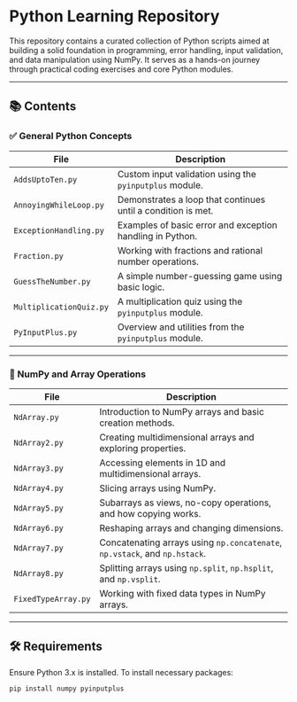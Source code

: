 # Python Learning Repository

This repository contains a curated collection of Python scripts aimed at building a solid foundation in programming, error handling, input validation, and data manipulation using NumPy. It serves as a hands-on journey through practical coding exercises and core Python modules.

---

## 📚 Contents

### ✅ General Python Concepts

| File                   | Description |
|------------------------|-------------|
| `AddsUptoTen.py`       | Custom input validation using the `pyinputplus` module. |
| `AnnoyingWhileLoop.py` | Demonstrates a loop that continues until a condition is met. |
| `ExceptionHandling.py` | Examples of basic error and exception handling in Python. |
| `Fraction.py`          | Working with fractions and rational number operations. |
| `GuessTheNumber.py`    | A simple number-guessing game using basic logic. |
| `MultiplicationQuiz.py`| A multiplication quiz using the `pyinputplus` module. |
| `PyInputPlus.py`       | Overview and utilities from the `pyinputplus` module. |

---

### 🧮 NumPy and Array Operations

| File                  | Description |
|-----------------------|-------------|
| `NdArray.py`          | Introduction to NumPy arrays and basic creation methods. |
| `NdArray2.py`         | Creating multidimensional arrays and exploring properties. |
| `NdArray3.py`         | Accessing elements in 1D and multidimensional arrays. |
| `NdArray4.py`         | Slicing arrays using NumPy. |
| `NdArray5.py`         | Subarrays as views, no-copy operations, and how copying works. |
| `NdArray6.py`         | Reshaping arrays and changing dimensions. |
| `NdArray7.py`         | Concatenating arrays using `np.concatenate`, `np.vstack`, and `np.hstack`. |
| `NdArray8.py`         | Splitting arrays using `np.split`, `np.hsplit`, and `np.vsplit`. |
| `FixedTypeArray.py`   | Working with fixed data types in NumPy arrays. |

---

## 🛠️ Requirements

Ensure Python 3.x is installed. To install necessary packages:

```bash
pip install numpy pyinputplus
